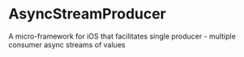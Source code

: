 # AsyncStreamProducer
A micro-framework for iOS that facilitates single producer - multiple consumer async streams of values
